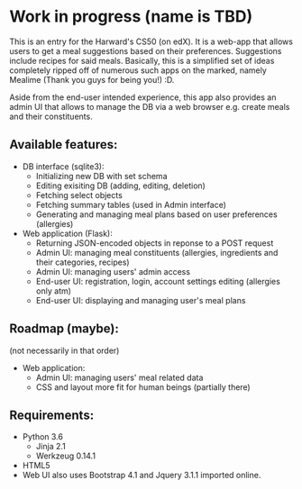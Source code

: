 # Work in progress (name is TBD)

This is an entry for the Harward's CS50 (on edX). It is a web-app that allows users to get a meal suggestions based on their preferences. Suggestions include recipes for said meals. Basically, this is a simplified set of ideas completely ripped off of numerous such apps on the marked, namely Mealime (Thank you guys for being you!) :D.

Aside from the end-user intended experience, this app also provides an admin UI that allows to manage the DB via a web browser e.g. create meals and their constituents.

## Available features:
* DB interface (sqlite3):
  - Initializing new DB with set schema
  - Editing exisiting DB (adding, editing, deletion)
  - Fetching select objects
  - Fetching summary tables (used in Admin interface)
  - Generating and managing meal plans based on user preferences (allergies)
* Web application (Flask):
  - Returning JSON-encoded objects in reponse to a POST request
  - Admin UI: managing meal constituents (allergies, ingredients and their categories, recipes)
  - Admin UI: managing users' admin access
  - End-user UI: registration, login, account settings editing (allergies only atm)
  - End-user UI: displaying and managing user's meal plans

## Roadmap (maybe):
(not necessarily in that order)
* Web application:
  - Admin UI: managing users' meal related data
  - CSS and layout more fit for human beings (partially there)

## Requirements:
- Python 3.6
  - Jinja 2.1
  - Werkzeug 0.14.1
- HTML5
- Web UI also uses Bootstrap 4.1 and Jquery 3.1.1 imported online.
